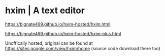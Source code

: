 # hxim | A text editor
https://bignate469.github.io/hxim-hosted/hxim.html

https://bignate469.github.io/hxim-hosted/hxim-plus.html

Unoffically hosted, original can be found at https://sites.google.com/view/hxim/home (source code download there too)

